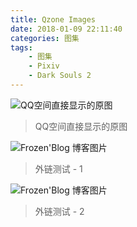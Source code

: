 ```yaml
---
title: Qzone Images
date: 2018-01-09 22:11:40
categories: 图集
tags:
    - 图集
    - Pixiv
    - Dark Souls 2
---
```



![QQ空间直接显示的原图](//r.photo.store.qq.com/psb?/V12JyoSV2tjusx/LjKHXU9SBQYPMPTgUiwf3Jm4FTFjF6qlCM5yXGvbgWA!/r/dPIAAAAAAAAA)

> QQ空间直接显示的原图

<!-- more -->

<img src="https://r.photo.store.qq.com/psb?/V12JyoSV2tjusx/LjKHXU9SBQYPMPTgUiwf3Jm4FTFjF6qlCM5yXGvbgWA!/r/dPIAAAAAAAAA_yake_qzoneimgout.png" class="img-responsive" alt="Frozen'Blog 博客图片" >

> 外链测试 - 1


<img src="https://r.photo.store.qq.com/psb?/V12JyoSV2tjusx/FICyMt1z3TTJEYow6sEpy.CELIOtoJWzANVMb703wYY!/r/dPMAAAAAAAAA&bo=gAc4BIAHOAQRKR4!&rf=viewer_4_yake_qzoneimgout.png" class="img-responsive" alt="Frozen'Blog 博客图片" >

> 外链测试 - 2